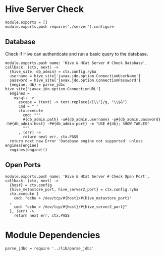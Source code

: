 
# Hive Server Check

    module.exports = []
    module.exports.push require('./server').configure

## Database

Check if Hive can authenticate and run a basic query to the database.

    module.exports.push name: 'Hive & HCat Server # Check Database', callback: (ctx, next) ->
      {hive_site, db_admin} = ctx.config.ryba
      username = hive_site['javax.jdo.option.ConnectionUserName']
      password = hive_site['javax.jdo.option.ConnectionPassword']
      {engine, db} = parse_jdbc hive_site['javax.jdo.option.ConnectionURL']
      engines = 
        mysql: ->
          escape = (text) -> text.replace(/[\\"]/g, "\\$&")
          cmd = " "
          ctx.execute
            cmd: """
            #{db_admin.path} -u#{db_admin.username} -p#{db_admin.password} -h#{db_admin.host} -P#{db_admin.port} -e "USE #{db}; SHOW TABLES"
            """
          , (err) ->
            return next err, ctx.PASS
      return next new Error 'Database engine not supported' unless engines[engine]
      engines[engine]()

## Open Ports

    module.exports.push name: 'Hive & HCat Server # Check Open Port', callback: (ctx, next) ->
      {host} = ctx.config
      {hive_metastore_port, hive_server2_port} = ctx.config.ryba
      ctx.execute [
        cmd: "echo > /dev/tcp/#{host}/#{hive_metastore_port}"
      ,
        cmd: "echo > /dev/tcp/#{host}/#{hive_server2_port}"
      ], (err) ->
        return next err, ctx.PASS

# Module Dependencies

    parse_jdbc = require '../lib/parse_jdbc'